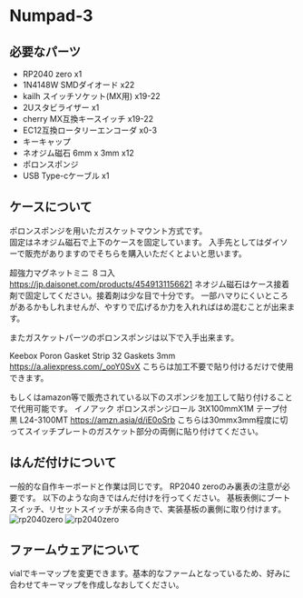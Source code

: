 # Numpad-3
 
## 必要なパーツ
* RP2040 zero x1  
* 1N4148W SMDダイオード x22  
* kailh スイッチソケット(MX用) x19-22  
* 2Uスタビライザー x1  
* cherry MX互換キースイッチ x19-22  
* EC12互換ロータリーエンコーダ x0-3  
* キーキャップ  
* ネオジム磁石 6mm x 3mm x12  
* ポロンスポンジ  
* USB Type-cケーブル x1

## ケースについて
ポロンスポンジを用いたガスケットマウント方式です。  
固定はネオジム磁石で上下のケースを固定しています。 
入手先としてはダイソーで販売がありますのでそちらを購入いただくとよいと思います。

超強力マグネットミニ ８コ入
https://jp.daisonet.com/products/4549131156621
ネオジム磁石はケース接着剤で固定してください。接着剤は少な目で十分です。
一部ハマりにくいところがあるかもしれませんが、やすりで広げるか力を入れればはめ混むことが出来ます。

またガスケットパーツのポロンスポンジは以下で入手出来ます。

Keebox Poron Gasket Strip 32 Gaskets 3mm
https://a.aliexpress.com/_ooY0SvX
こちらは加工不要で貼り付けるだけで使用できます。


もしくはamazon等で販売されている以下のスポンジを加工して貼り付けることで代用可能です。
イノアック ポロンスポンジロール 3tX100mmX1M テープ付 黒 L24-3100MT
https://amzn.asia/d/iE0oSrb
こちらは30mmx3mm程度に切ってスイッチプレートのガスケット部分の両側に貼り付けてください。


## はんだ付けについて
一般的な自作キーボードと作業は同じです。
RP2040 zeroのみ裏表の注意が必要です。
以下のような向きではんだ付けを行ってください。
基板表側にブートスイッチ、リセットスイッチが来る向きで、実装基板の裏側に取り付けます。
![rp2040zero](https://github.com/takamegane/Numpad-3/blob/main/jpg/rp2040%20zero.jpg)
![rp2040zero](https://github.com/takamegane/Numpad-3/blob/main/jpg/rp2040zero1.jpg)

## ファームウェアについて
vialでキーマップを変更できます。基本的なファームとなっているため、好みに合わせてキーマップを作成しなおしてください。
